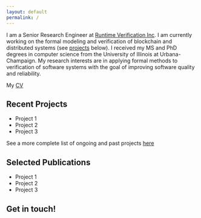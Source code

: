 ```yaml
---
layout: default
permalink: /
---
```


I am a Senior Research Engineer at [Runtime Verification Inc](https://runtimeverification.com). I am currently working on the formal modeling and verification of blockchain and distributed systems (see  [projects](#) below). I received my MS and PhD degrees in computer science from the University of Illinois at Urbana-Champaign. My research interests are in applying formal methods to verification of software systems with the goal of improving software quality and reliability.

My [CV](#)

## Recent Projects

- Project 1
- Project 2
- Project 3

See a more complete list of ongoing and past projects [here](#)

## Selected Publications

- Project 1
- Project 2
- Project 3

## Get in touch!



